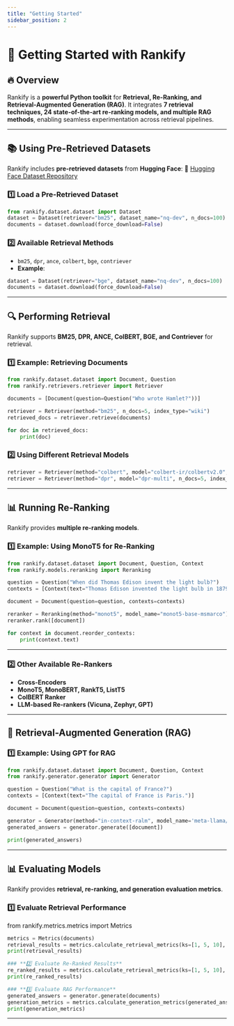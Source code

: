 ```yaml
---
title: "Getting Started"
sidebar_position: 2
---
```


# 🚀 Getting Started with Rankify

## 🔥 Overview
Rankify is a **powerful Python toolkit** for **Retrieval, Re-Ranking, and Retrieval-Augmented Generation (RAG)**. It integrates **7 retrieval techniques, 24 state-of-the-art re-ranking models, and multiple RAG methods**, enabling seamless experimentation across retrieval pipelines.



---

## 📚 Using Pre-Retrieved Datasets
Rankify includes **pre-retrieved datasets** from **Hugging Face**:
🔗 [Hugging Face Dataset Repository](https://huggingface.co/datasets/abdoelsayed/reranking-datasets-light)

### **1️⃣ Load a Pre-Retrieved Dataset**
```python
from rankify.dataset.dataset import Dataset
dataset = Dataset(retriever="bm25", dataset_name="nq-dev", n_docs=100)
documents = dataset.download(force_download=False)
```
### **2️⃣ Available Retrieval Methods**
- `bm25`, `dpr`, `ance`, `colbert`, `bge`, `contriever`
- **Example**:

```python
dataset = Dataset(retriever="bge", dataset_name="nq-dev", n_docs=100)
documents = dataset.download(force_download=False)
```

---

## 🔍 Performing Retrieval
Rankify supports **BM25, DPR, ANCE, ColBERT, BGE, and Contriever** for retrieval.

### **1️⃣ Example: Retrieving Documents**

```python
from rankify.dataset.dataset import Document, Question
from rankify.retrievers.retriever import Retriever

documents = [Document(question=Question("Who wrote Hamlet?"))]

retriever = Retriever(method="bm25", n_docs=5, index_type="wiki")
retrieved_docs = retriever.retrieve(documents)

for doc in retrieved_docs:
    print(doc)
```

### **2️⃣ Using Different Retrieval Models**

```python
retriever = Retriever(method="colbert", model="colbert-ir/colbertv2.0", n_docs=5, index_type="wiki")
retriever = Retriever(method="dpr", model="dpr-multi", n_docs=5, index_type="msmarco")
```

---

## 📊 Running Re-Ranking
Rankify provides **multiple re-ranking models**.

### **1️⃣ Example: Using MonoT5 for Re-Ranking**

```python
from rankify.dataset.dataset import Document, Question, Context
from rankify.models.reranking import Reranking

question = Question("When did Thomas Edison invent the light bulb?")
contexts = [Context(text="Thomas Edison invented the light bulb in 1879.")]

document = Document(question=question, contexts=contexts)

reranker = Reranking(method="monot5", model_name="monot5-base-msmarco")
reranker.rank([document])

for context in document.reorder_contexts:
    print(context.text)
```

---

### **2️⃣ Other Available Re-Rankers**
- **Cross-Encoders**
- **MonoT5, MonoBERT, RankT5, ListT5**
- **ColBERT Ranker**
- **LLM-based Re-rankers (Vicuna, Zephyr, GPT)**

---

## 🤖 Retrieval-Augmented Generation (RAG)
### **1️⃣ Example: Using GPT for RAG**

```python
from rankify.dataset.dataset import Document, Question, Context
from rankify.generator.generator import Generator

question = Question("What is the capital of France?")
contexts = [Context(text="The capital of France is Paris.")]

document = Document(question=question, contexts=contexts)

generator = Generator(method="in-context-ralm", model_name='meta-llama/Llama-3.1-8B')
generated_answers = generator.generate([document])

print(generated_answers)
```

---

## 📊 Evaluating Models
Rankify provides **retrieval, re-ranking, and generation evaluation metrics**.

### **1️⃣ Evaluate Retrieval Performance**
from rankify.metrics.metrics import Metrics

```python
metrics = Metrics(documents)
retrieval_results = metrics.calculate_retrieval_metrics(ks=[1, 5, 10], use_reordered=False)
print(retrieval_results)

### **2️⃣ Evaluate Re-Ranked Results**
re_ranked_results = metrics.calculate_retrieval_metrics(ks=[1, 5, 10], use_reordered=True)
print(re_ranked_results)

### **3️⃣ Evaluate RAG Performance**
generated_answers = generator.generate(documents)
generation_metrics = metrics.calculate_generation_metrics(generated_answers)
print(generation_metrics)
```

---
